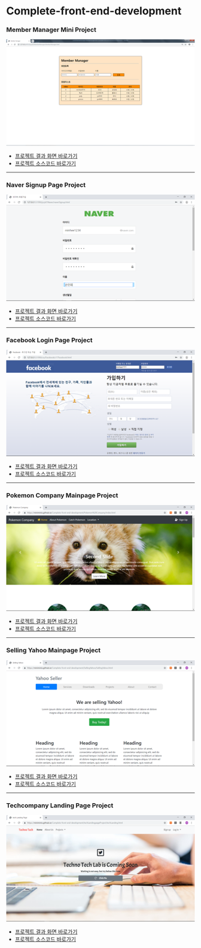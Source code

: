<h1>Complete-front-end-development</h1>

<h3>Member Manager Mini Project </h3>
<img src="js/p02MemberManager/resultImage.png">
<ul>
  <li><a href="https://miniminis.github.io/Complete-front-end-development/js/p02MemberManager/MemberManager.html">프로젝트 결과 화면 바로가기</a></li>
  <li><a href="https://github.com/Miniminis/Complete-front-end-development/tree/master/js/p02MemberManager">프로젝트 소스코드 바로가기</a></li>
</ul>

<hr>

<h3>Naver Signup Page Project</h3>
<img src="/js/p01Naver/result.png" >
<ul>
  <li><a href="https://miniminis.github.io/Complete-front-end-development/js/p01Naver/naverCheck.html">프로젝트 결과 화면 바로가기</a></li>
  <li><a href="https://github.com/Miniminis/Complete-front-end-development/tree/master/js/p01Naver">프로젝트 소스코드 바로가기</a></li>
</ul>

<hr>

<h3>Facebook Login Page Project</h3>
<img src="css/Facebook/result.png">
<ul>
  <li><a href="https://miniminis.github.io/Complete-front-end-development/css/Facebook/c17Facebook.html">프로젝트 결과 화면 바로가기</a></li>
  <li><a href="https://github.com/Miniminis/Complete-front-end-development/tree/master/css/Facebook">프로젝트 소스코드 바로가기</a></li>
</ul>

<hr>

<h3>Pokemon Company Mainpage Project</h3>
<img src="PokemonCompany/PokemonResult.png">
<ul>
  <li><a href="https://miniminis.github.io/Complete-front-end-development/PokemonCompany/index.html">프로젝트 결과 화면 바로가기</a></li>
  <li><a href="https://github.com/Miniminis/Complete-front-end-development/tree/master/Pokemon%20Company">프로젝트 소스코드 바로가기</a></li>
</ul>

<hr>

<h3>Selling Yahoo Mainpage Project</h3>
<img src="SellingYahoo/SellingYahooResult.png">
<ul>
  <li><a href="https://miniminis.github.io/Complete-front-end-development/SellingYahoo/SellingYahoo.html">프로젝트 결과 화면 바로가기</a></li>
  <li><a href="https://github.com/Miniminis/Complete-front-end-development/tree/master/SellingYahoo">프로젝트 소스코드 바로가기</a></li>
</ul>

<hr>

<h3>Techcompany Landing Page Project</h3>
<img src="techLandingpageProject/techResult.png">
<ul>
  <li><a href="https://miniminis.github.io/Complete-front-end-development/techLandingpageProject/techLanding.html">프로젝트 결과 화면 바로가기</a></li>
  <li><a href="https://github.com/Miniminis/Complete-front-end-development/tree/master/techLandingpageProject">프로젝트 소스코드 바로가기</a></li>
</ul>

